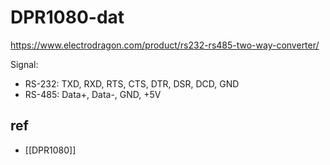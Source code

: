 
# DPR1080-dat

https://www.electrodragon.com/product/rs232-rs485-two-way-converter/


Signal:
- RS-232: TXD, RXD, RTS, CTS, DTR, DSR, DCD, GND
- RS-485: Data+, Data-, GND, +5V


## ref 

- [[DPR1080]]